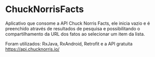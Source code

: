 # ChuckNorrisFacts
Aplicativo que consome a API Chuck Norris Facts, 
ele inicia vazio e é preenchido através de resultados de pesquisa e possibilitando o compartilhamento da URL dos fatos
ao selecionar um item da lista. 

Foram utilizados: 
RxJava, 
RxAndroid,
Retrofit
e a API gratuita https://api.chucknorris.io/ 
